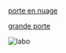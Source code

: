 [porte en nuage](https://github.com/jackalstv/labyrteam/blob/main/Salon.md)

[grande porte](https://github.com/jackalstv/labyrteam/blob/main/le_labo_des_enfer.md)

![labo](./images/labo.jpg)
